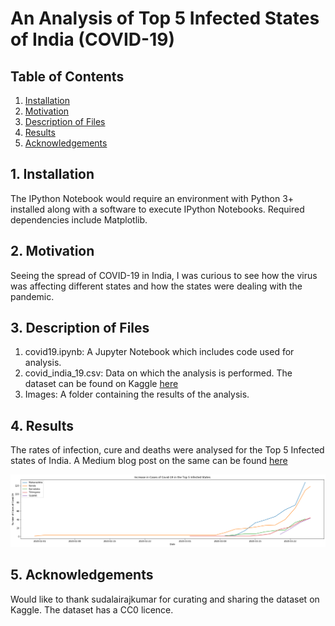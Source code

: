 # An Analysis of Top 5 Infected States of India (COVID-19)

## Table of Contents
1. [Installation](#ins)
2. [Motivation](#mot)
3. [Description of Files](#des)
4. [Results](#res)
5. [Acknowledgements](#ack)

## <a name="ins">1. Installation</a>
The IPython Notebook would require an environment with Python 3+ installed along with a software to execute IPython Notebooks. Required dependencies include Matplotlib.

## <a name="mot">2. Motivation</a>
Seeing the spread of COVID-19 in India, I was curious to see how the virus was affecting different states and how the states were dealing with the pandemic.

## <a name="des">3. Description of Files</a>
1. covid19.ipynb: A Jupyter Notebook which includes code used for analysis.
2. covid_india_19.csv: Data on which the analysis is performed. The dataset can be found on Kaggle [here](https://www.kaggle.com/sudalairajkumar/covid19-in-india/data) 
3. Images: A folder containing the results of the analysis.

## <a name="res">4. Results</a>
The rates of infection, cure and deaths were analysed for the Top 5 Infected states of India. A Medium blog post on the same can be found [here](https://medium.com/@sharmadivyanshu1709/covid-19-and-india-a-brief-analysis-of-the-most-affected-states-2c920223e118)

![Comparison of Infection Rates for Different States](/Images/Compare.png?raw=true "Comparison of Infection Rates for Different State")

## <a name="ack">5. Acknowledgements</a>
Would like to thank sudalairajkumar for curating and sharing the dataset on Kaggle. The dataset has a CC0 licence.
